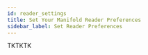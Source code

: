 ```yaml
---
id: reader_settings
title: Set Your Manifold Reader Preferences
sidebar_label: Set Reader Preferences
---
```


TKTKTK
